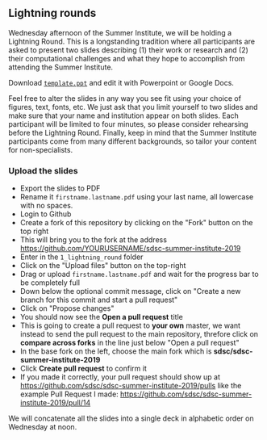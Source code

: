 ## Lightning rounds

Wednesday afternoon of the Summer Institute, we will be holding a Lightning Round. This is a
longstanding tradition where all participants are asked to present two slides describing (1) their
work or research and (2) their computational challenges and what they hope to accomplish
from attending the Summer Institute.

Download [`template.ppt`](https://github.com/sdsc/sdsc-summer-institute-2019/raw/master/1_lightning_round/template.ppt) and edit it with Powerpoint or Google Docs.

Feel free to alter the slides in any way you see fit using your choice of figures, text, fonts, etc.
We just ask that you limit yourself to two slides and make sure that your name and institution
appear on both slides. Each participant will be limited to four minutes, so please consider
rehearsing before the Lightning Round. Finally, keep in mind that the Summer Institute
participants come from many different backgrounds, so tailor your content for non-specialists.

### Upload the slides

* Export the slides to PDF
* Rename it `firstname.lastname.pdf` using your last name, all lowercase with no spaces.
* Login to Github
* Create a fork of this repository by clicking on the "Fork" button on the top right
* This will bring you to the fork at the address <https://github.com/YOURUSERNAME/sdsc-summer-institute-2019>
* Enter in the `1_lightning_round` folder
* Click on the "Upload files" button on the top-right
* Drag or upload `firstname.lastname.pdf` and wait for the progress bar to be completely full
* Down below the optional commit message, click on "Create a new branch for this commit and start a pull request"
* Click on "Propose changes"
* You should now see the **Open a pull request** title
* This is going to create a pull request to **your own** master, we want instead to send the pull request to the main repository, threfore click on **compare across forks** in the line just below "Open a pull request"
* In the base fork on the left, choose the main fork which is **sdsc/sdsc-summer-institute-2019**
* Click **Create pull request**  to confirm it
* If you made it correctly, your pull request should show up at <https://github.com/sdsc/sdsc-summer-institute-2019/pulls> like the example Pull Request I made: <https://github.com/sdsc/sdsc-summer-institute-2019/pull/14>

We will concatenate all the slides into a single deck in alphabetic order on Wednesday at noon.
